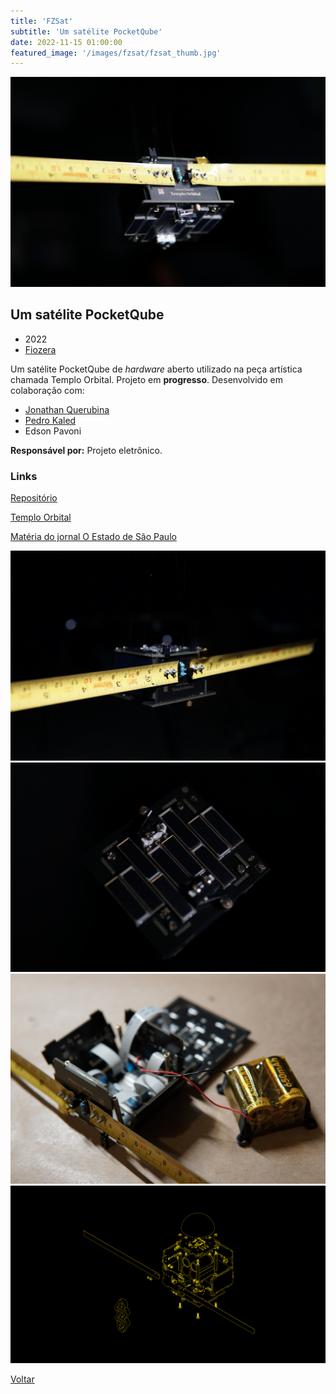 ```yaml
---
title: 'FZSat'
subtitle: 'Um satélite PocketQube'
date: 2022-11-15 01:00:00
featured_image: '/images/fzsat/fzsat_thumb.jpg'
---
```


![](/images/fzsat/fzsat_01.jpg)

## Um satélite PocketQube

* 2022
* [Fiozera](https://fiozera.com.br/)

Um satélite PocketQube de *hardware* aberto utilizado na peça artística chamada Templo Orbital. Projeto em **progresso**.
Desenvolvido em colaboração com:
* [Jonathan Querubina](https://github.com/chr0nu5)
* [Pedro Kaled](https://github.com/pedrokdc)
* Edson Pavoni

**Responsável por:** Projeto eletrônico.

### Links

[Repositório](https://github.com/fiozera/FZsatellite)

[Templo Orbital](https://orbitaltemple.art/br)

[Matéria do jornal O Estado de São Paulo](https://www.estadao.com.br/link/cultura-digital/satelite-brasileiro-lancado-pela-spacex-vai-homenagear-pessoas-que-ja-morreram/)

<div class="gallery" data-columns="2">
	<img src="/images/fzsat/fzsat_02.jpg">
	<img src="/images/fzsat/fzsat_03.jpg">
	<img src="/images/fzsat/fzsat_04.jpg">
	<img src="/images/fzsat/fzsat_05.png">
</div>

<a href='/' class="button button--large">Voltar</a>
